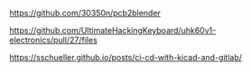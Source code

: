 https://github.com/30350n/pcb2blender

https://github.com/UltimateHackingKeyboard/uhk60v1-electronics/pull/27/files

https://sschueller.github.io/posts/ci-cd-with-kicad-and-gitlab/

